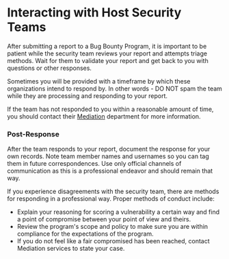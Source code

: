 # Interacting with Host Security Teams

After submitting a report to a Bug Bounty Program, it is important to be patient while the security team reviews your report and attempts triage methods. Wait for them to validate your report and get back to you with questions or other responses. 

Sometimes you will be provided with a timeframe by which these organizations intend to respond by. In other words - DO NOT spam the team while they are processing and responding to your report.

If the team has not responded to you within a reasonable amount of time, you should contact their [Mediation](https://docs.hackerone.com/hackers/hacker-mediation.html 'contact the mediation department') department for more information.

### Post-Response

After the team responds to your report, document the response for your own records. Note team member names and usernames so you can tag them in future correspondences. Use only official channels of communication as this is a professional endeavor and should remain that way.

If you experience disagreements with the security team, there are methods for responding in a professional way. Proper methods of conduct include:

- Explain your reasoning for scoring a vulnerability a certain way and find a point of compromise between your point of view and theirs.
- Review the program's scope and policy to make sure you are within compliance for the expectations of the program.
- If you do not feel like a fair compromised has been reached, contact Mediation services to state your case.

